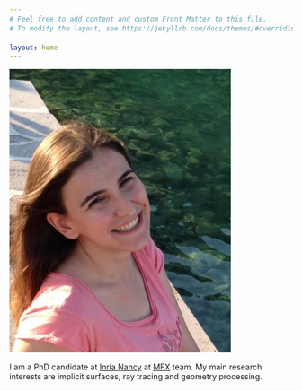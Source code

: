 ```yaml
---
# Feel free to add content and custom Front Matter to this file.
# To modify the layout, see https://jekyllrb.com/docs/themes/#overriding-theme-defaults

layout: home
---
```


![image](./img/webimage.png "image" )


I am a PhD candidate at [Inria Nancy](https://www.inria.fr/en/centre-inria-nancy-grand-est) at [MFX](https://mfx.loria.fr/) team.
My main research interests are implicit surfaces, ray tracing and geometry processing.